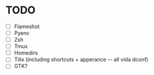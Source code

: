 # TODO

- [ ] Flameshot
- [ ] Pyenv
- [ ] Zsh
- [ ] Tmux
- [ ] Homedirs
- [ ] Tilix (including shortcuts + apperance -- all vida dconf)
- [ ] GTK?

